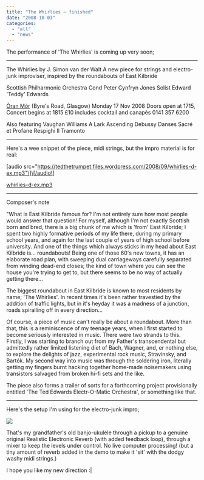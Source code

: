 ```yaml
---
title: "The Whirlies – finished"
date: "2008-10-03"
categories: 
  - "all"
  - "news"
---
```


The performance of 'The Whirlies' is coming up very soon;

* * *

The Whirlies by J. Simon van der Walt A new piece for strings and electro-junk improviser, inspired by the roundabouts of East Kilbride

Scottish Philharmonic Orchestra Cond Peter Cynfryn Jones Solist Edward 'Teddy' Edwards

[Òran Mór](http://www.oran-mor.co.uk/page/Concert_Cocktail_Canap_202.html) (Byre's Road, Glasgow) Monday 17 Nov 2008 Doors open at 1715, Concert begins at 1815 £10 includes cocktail and canapés 0141 357 6200

Also featuring Vaughan Williams A Lark Ascending Debussy Danses Sacré et Profane Respighi Il Tramonto

* * *

Here's a wee snippet of the piece, midi strings, but the impro material is for real:

\[audio src="https://tedthetrumpet.files.wordpress.com/2008/09/whirlies-d-ex.mp3"\]\[/audio\]

[whirlies-d-ex.mp3](http://tedthetrumpet.files.wordpress.com/2008/09/whirlies-d-ex.mp3)

* * *

Composer's note

"What is East Kilbride famous for? I'm not entirely sure how most people would answer that question! For myself, although I'm not exactly Scottish born and bred, there is a big chunk of me which is 'from' East Kilbride; I spent two highly formative periods of my life there, during my primary school years, and again for the last couple of years of high school before university. And one of the things which always sticks in my head about East Kilbride is… roundabouts! Being one of those 60's new towns, it has an elaborate road plan, with sweeping dual carriageways carefully separated from winding dead-end closes; the kind of town where you can see the house you're trying to get to, but there seems to be no way of actually getting there…

The biggest roundabout in East Kilbride is known to most residents by name; 'The Whirlies'. In recent times it's been rather travestied by the addition of traffic lights, but in it's heyday it was a madness of a junction, roads spiralling off in every direction…

Of course, a piece of music can't really be about a roundabout. More than that, this is a reminiscence of my teenage years, when I first started to become seriously interested in music. There were two strands to this. Firstly, I was starting to branch out from my Father's transcendental but admittedly rather limited listening diet of Bach, Wagner, and, er nothing else, to explore the delights of jazz, experimental rock music, Stravinsky, and Bartók. My second way into music was through the soldering iron, literally getting my fingers burnt hacking together home-made noisemakers using transistors salvaged from broken hi-fi sets and the like.

The piece also forms a trailer of sorts for a forthcoming project provisionally entitled 'The Ted Edwards Electr-O-Matic Orchestra', or something like that.

* * *

Here's the setup I'm using for the electro-junk impro;

[![](https://tedthetrumpet.files.wordpress.com/2008/10/70bf0-whirlies-setup.jpg?w=300)](https://tedthetrumpet.files.wordpress.com/2008/10/70bf0-whirlies-setup.jpg)

That's my grandfather's old banjo-ukulele through a pickup to a genuine original Realistic Electronic Reverb (with added feedback loop), through a mixer to keep the levels under control. No live computer processing! (but a tiny amount of reverb added in the demo to make it 'sit' with the dodgy washy midi strings.)

I hope you like my new direction :|
